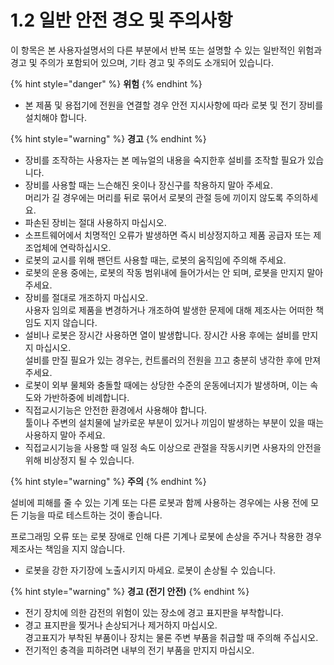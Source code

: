 # 1.2 일반 안전 경오 및 주의사항

이 항목은 본 사용자설명서의 다른 부분에서 반복 또는 설명할 수 있는 일반적인 위험과 경고 및 주의가 포함되어 있으며, 기타 경고 및 주의도 소개되어 있습니다.

{% hint style="danger" %}
**위험**
{% endhint %}

* 본 제품 및 용접기에 전원을 연결할 경우 안전 지시사항에 따라 로봇 및 전기 장비를 설치해야 합니다.

{% hint style="warning" %}
**경고**
{% endhint %}

* 장비를 조작하는 사용자는 본 메뉴얼의 내용을 숙지한후 설비를 조작할 필요가 있습니다.
* 장비를 사용할 때는 느슨해진 옷이나 장신구를 착용하지 말아 주세요. \
  머리가 길 경우에는 머리를 뒤로 묶어서 로봇의 관절 등에 끼이지 않도록 주의하세요.
* 파손된 장비는 절대 사용하지 마십시오.
* 소프트웨어에서 치명적인 오류가 발생하면 즉시 비상정지하고 제품 공급자 또는 제조업체에 연락하십시오.
* 로봇의 교시를 위해 팬던트 사용할 때는, 로봇의 움직임에 주의해 주세요.
* 로봇의 운용 중에는, 로봇의 작동 범위내에 들어가서는 안 되며, 로봇을 만지지 말아 주세요.
* 장비를 절대로 개조하지 마십시오.\
  사용자 임의로 제품을 변경하거나 개조하여 발생한 문제에 대해 제조사는 어떠한 책임도 지지 않습니다.
* 설비나 로봇은 장시간 사용하면 열이 발생합니다.   장시간 사용 후에는 설비를 만지지 마십시오. \
  설비를 만질 필요가 있는 경우는, 컨트롤러의 전원을 끄고 충분히 냉각한 후에 만져 주세요.
* 로봇이 외부 물체와 충돌할 때에는 상당한 수준의 운동에너지가 발생하며, 이는 속도와 가반하중에 비례합니다.
* 직접교시기능은 안전한 환경에서 사용해야 합니다. \
  툴이나 주변의 설치물에 날카로운 부분이 있거나 끼임이 발생하는 부분이 있을 때는 사용하지 말아 주세요.
* 직접교시기능을 사용할 때 일정 속도 이상으로 관절을 작동시키면 사용자의 안전을 위해 비상정지 될 수 있습니다.

{% hint style="warning" %}
**주의**
{% endhint %}

설비에 피해를 줄 수 있는 기계 또는 다른 로봇과 함께 사용하는 경우에는 사용 전에 모든 기능을 따로 테스트하는 것이 좋습니다.&#x20;

프로그래밍 오류 또는 로봇 장애로 인해 다른 기계나 로봇에 손상을 주거나 착용한 경우 제조사는 책임을 지지 않습니다.

* 로봇을 강한 자기장에 노출시키지 마세요. 로봇이 손상될 수 있습니다.

{% hint style="warning" %}
**경고 (전기 안전)**
{% endhint %}

* 전기 장치에 의한 감전의 위험이 있는 장소에 경고 표지판을 부착합니다.
* 경고 표지판을 찢거나 손상되거나 제거하지 마십시오. \
  경고표지가 부착된 부품이나 장치는 물론 주변 부품을 취급할 때 주의해 주십시오.
* 전기적인 충격을 피하려면 내부의 전기 부품을 만지지 마십시오.
